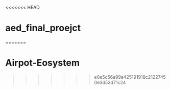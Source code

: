 <<<<<<< HEAD
# aed_final_proejct
=======
# Airpot-Eosystem
>>>>>>> e0e5c56a99a425191918c21227450e3d53d71c24
